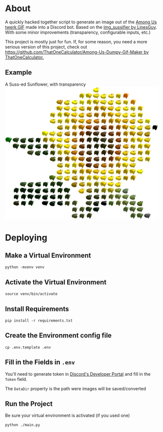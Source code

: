 # About
A quickly hacked together script to generate an image out of the [Among Us twerk GIF](https://knowyourmeme.com/memes/among-us-twerk)
made into a Discord bot. Based on the [img_sussifier by LinesGuy](https://github.com/LinesGuy/img_sussifier).
With some minor improvements (transparency, configurable inputs, etc.)

This project is mostly just for fun.
If, for some reason, you need a more serious version of this project, check out
[https://github.com/ThatOneCalculator/Among-Us-Dumpy-Gif-Maker by ThatOneCalculator.](https://github.com/ThatOneCalculator/Among-Us-Dumpy-Gif-Maker)


## Example
A Suss-ed Sunflower, with transparency
![Example Result](extra/example.gif "Example Result")

# Deploying

## Make a Virtual Environment
```shell
python -mvenv venv
```

## Activate the Virtual Environment
```shell
source venv/bin/activate
```

## Install Requirements
```shell
pip install -r requirements.txt
```

## Create the Environment config file
```shell
cp .env.template .env
```

## Fill in the Fields in `.env`
You'll need to generate token
in [Discord's Developer Portal](https://discord.com/developers/applications)
and fill in the `Token` field.

The `DataDir` property is the path were images
will be saved/converted

## Run the Project
Be sure your virtual environment is activated (if you used one)
```shell
python ./main.py
```
